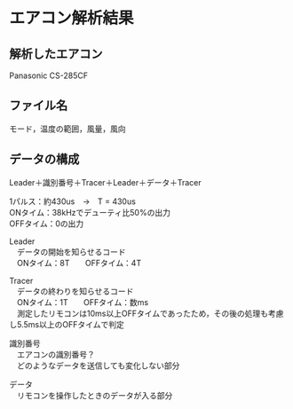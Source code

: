 # エアコン解析結果

## 解析したエアコン  
Panasonic CS-285CF

## ファイル名  
モード，温度の範囲，風量，風向

## データの構成
Leader＋識別番号＋Tracer＋Leader＋データ＋Tracer

1パルス：約430us　→　T = 430us  
ONタイム：38kHzでデューティ比50%の出力  
OFFタイム：0の出力


Leader  
　データの開始を知らせるコード  
　ONタイム：8T　　OFFタイム：4T

Tracer  
　データの終わりを知らせるコード  
　ONタイム：1T　　OFFタイム：数ms  
　測定したリモコンは10ms以上OFFタイムであったため，その後の処理も考慮し5.5ms以上のOFFタイムで判定

識別番号  
　エアコンの識別番号？  
　どのようなデータを送信しても変化しない部分

データ  
　リモコンを操作したときのデータが入る部分
